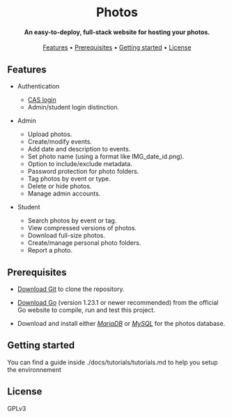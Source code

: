 <h1 align="center">
  <br>
  Photos
  <br>
</h1>

<h4 align="center">An easy-to-deploy, full-stack website for hosting your photos.</h4>

<p align="center">
  <a href="#features">Features</a> •
  <a href="#prerequisites">Prerequisites</a> •
  <a href="#getting-started">Getting started</a> •
  <a href="#license">License</a>
</p>

## Features

* Authentication
	- [CAS login](https://en.wikipedia.org/wiki/Central_Authentication_Service)
	- Admin/student login distinction.

* Admin
	- Upload photos.
	- Create/modify events.
	- Add date and description to events.
	- Set photo name (using a format like IMG_date_id.png).
	- Option to include/exclude metadata.
	- Password protection for photo folders.
	- Tag photos by event or type.
	- Delete or hide photos.
	- Manage admin accounts.

* Student
	- Search photos by event or tag.
	- View compressed versions of photos.
	- Download full-size photos.
	- Create/manage personal photo folders.
	- Report a photo.

## Prerequisites

* [Download Git](https://git-scm.com/downloads) to clone the repository.

* [Download Go](https://go.dev/dl/) (version 1.23.1 or newer recommended) from the official Go website to compile, run and test this project.
* Download and install either [*MariaDB*](https://mariadb.org/download) or [*MySQL*](https://dev.mysql.com/downloads/mysql/) for the photos database.

## Getting started

You can find a guide inside ./docs/tutorials/tutorials.md to help you setup the environnement

## License

GPLv3
